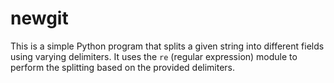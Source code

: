 # newgit
This is a simple Python program that splits a given string into different fields using varying delimiters. It uses the `re` (regular expression) module to perform the splitting based on the provided delimiters.
